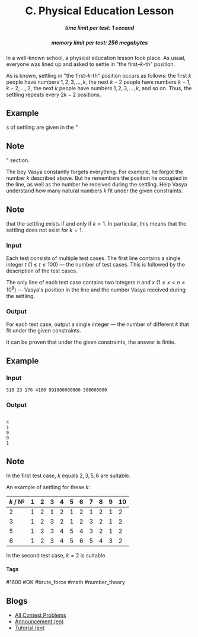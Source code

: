 <h1 style='text-align: center;'> C. Physical Education Lesson</h1>

<h5 style='text-align: center;'>time limit per test: 1 second</h5>
<h5 style='text-align: center;'>memory limit per test: 256 megabytes</h5>

In a well-known school, a physical education lesson took place. As usual, everyone was lined up and asked to settle in "the first–$k$-th" position.

As is known, settling in "the first–$k$-th" position occurs as follows: the first $k$ people have numbers $1, 2, 3, \ldots, k$, the next $k - 2$ people have numbers $k - 1, k - 2, \ldots, 2$, the next $k$ people have numbers $1, 2, 3, \ldots, k$, and so on. Thus, the settling repeats every $2k - 2$ positions. 
## Example

s of settling are given in the "
## Note

" section.

The boy Vasya constantly forgets everything. For example, he forgot the number $k$ described above. But he remembers the position he occupied in the line, as well as the number he received during the settling. Help Vasya understand how many natural numbers $k$ fit under the given constraints.

## Note

 that the settling exists if and only if $k > 1$. In particular, this means that the settling does not exist for $k = 1$.

### Input

Each test consists of multiple test cases. The first line contains a single integer $t$ ($1 \leq t \leq 100$) — the number of test cases. This is followed by the description of the test cases.

The only line of each test case contains two integers $n$ and $x$ ($1 \le x < n \le 10^9$) — Vasya's position in the line and the number Vasya received during the settling.

### Output

For each test case, output a single integer — the number of different $k$ that fit under the given constraints.

It can be proven that under the given constraints, the answer is finite.

## Example

### Input


```text
510 23 176 4100 991000000000 500000000
```
### Output

```text

4
1
9
0
1

```
## Note

In the first test case, $k$ equals $2, 3, 5, 6$ are suitable.

An example of settling for these $k$:

 

 

| $k$ / № | $1$ | $2$ | $3$ | $4$ | $5$ | $6$ | $7$ | $8$ | $9$ | $10$ |
| --- | --- | --- | --- | --- | --- | --- | --- | --- | --- | --- |
| $2$ | $1$ | $2$ | $1$ | $2$ | $1$ | $2$ | $1$ | $2$ | $1$ | $2$ |
| $3$ | $1$ | $2$ | $3$ | $2$ | $1$ | $2$ | $3$ | $2$ | $1$ | $2$ |
| $5$ | $1$ | $2$ | $3$ | $4$ | $5$ | $4$ | $3$ | $2$ | $1$ | $2$ |
| $6$ | $1$ | $2$ | $3$ | $4$ | $5$ | $6$ | $5$ | $4$ | $3$ | $2$ |

  In the second test case, $k = 2$ is suitable.



#### Tags 

#1600 #OK #brute_force #math #number_theory 

## Blogs
- [All Contest Problems](../Codeforces_Round_924_(Div._2).md)
- [Announcement (en)](../blogs/Announcement_(en).md)
- [Tutorial (en)](../blogs/Tutorial_(en).md)
